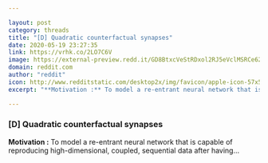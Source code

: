 ```yaml
---

layout: post
category: threads
title: "[D] Quadratic counterfactual synapses"
date: 2020-05-19 23:27:35
link: https://vrhk.co/2LO7C6V
image: https://external-preview.redd.it/GD8BtxcVeStRDxol2RJ5eVclMSRCe62Fq4OZEGr64lQ.png?width=608&height=89&auto=webp&crop=608:89,smart&s=d7725d076ee89bdde8ebb2258154ed8dd23d6242
domain: reddit.com
author: "reddit"
icon: http://www.redditstatic.com/desktop2x/img/favicon/apple-icon-57x57.png
excerpt: "**Motivation :** To model a re-entrant neural network that is capable of reproducing high-dimensional, coupled, sequential data after having..."

---
```


### [D] Quadratic counterfactual synapses

**Motivation :** To model a re-entrant neural network that is capable of reproducing high-dimensional, coupled, sequential data after having...
